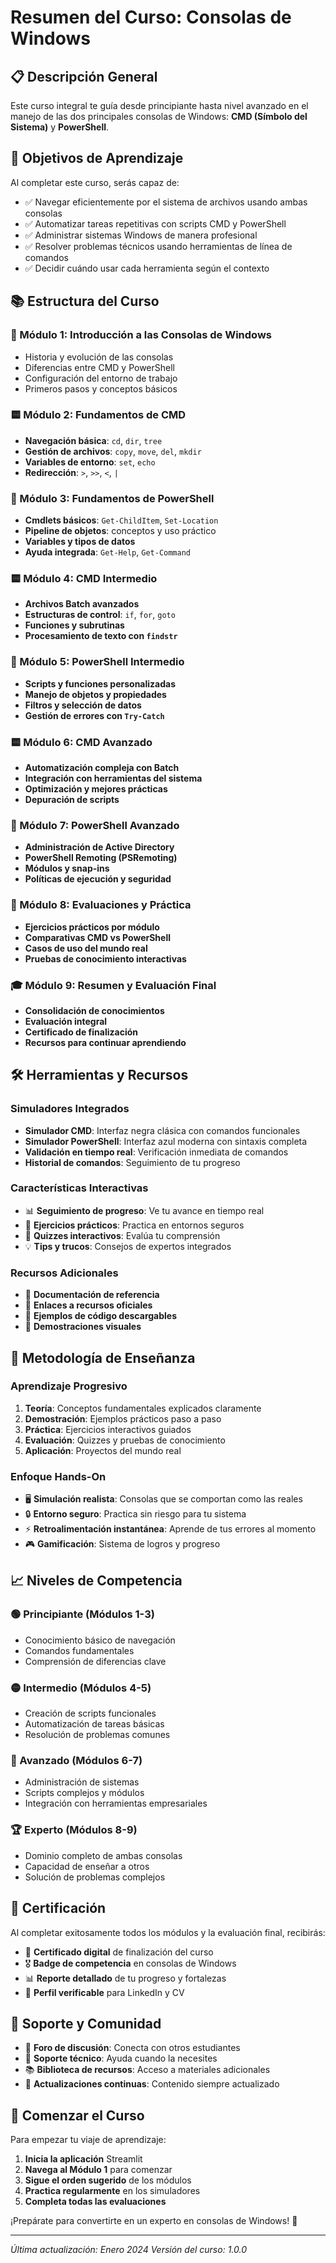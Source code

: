 # Resumen del Curso: Consolas de Windows

## 📋 Descripción General

Este curso integral te guía desde principiante hasta nivel avanzado en el manejo de las dos principales consolas de Windows: **CMD (Símbolo del Sistema)** y **PowerShell**.

## 🎯 Objetivos de Aprendizaje

Al completar este curso, serás capaz de:

- ✅ Navegar eficientemente por el sistema de archivos usando ambas consolas
- ✅ Automatizar tareas repetitivas con scripts CMD y PowerShell
- ✅ Administrar sistemas Windows de manera profesional
- ✅ Resolver problemas técnicos usando herramientas de línea de comandos
- ✅ Decidir cuándo usar cada herramienta según el contexto

## 📚 Estructura del Curso

### 📖 Módulo 1: Introducción a las Consolas de Windows
- Historia y evolución de las consolas
- Diferencias entre CMD y PowerShell
- Configuración del entorno de trabajo
- Primeros pasos y conceptos básicos

### 🟨 Módulo 2: Fundamentos de CMD
- **Navegación básica**: `cd`, `dir`, `tree`
- **Gestión de archivos**: `copy`, `move`, `del`, `mkdir`
- **Variables de entorno**: `set`, `echo`
- **Redirección**: `>`, `>>`, `<`, `|`

### 🔵 Módulo 3: Fundamentos de PowerShell
- **Cmdlets básicos**: `Get-ChildItem`, `Set-Location`
- **Pipeline de objetos**: conceptos y uso práctico
- **Variables y tipos de datos**
- **Ayuda integrada**: `Get-Help`, `Get-Command`

### 🟨 Módulo 4: CMD Intermedio
- **Archivos Batch avanzados**
- **Estructuras de control**: `if`, `for`, `goto`
- **Funciones y subrutinas**
- **Procesamiento de texto con `findstr`**

### 🔵 Módulo 5: PowerShell Intermedio
- **Scripts y funciones personalizadas**
- **Manejo de objetos y propiedades**
- **Filtros y selección de datos**
- **Gestión de errores con `Try-Catch`**

### 🟨 Módulo 6: CMD Avanzado
- **Automatización compleja con Batch**
- **Integración con herramientas del sistema**
- **Optimización y mejores prácticas**
- **Depuración de scripts**

### 🔵 Módulo 7: PowerShell Avanzado
- **Administración de Active Directory**
- **PowerShell Remoting (PSRemoting)**
- **Módulos y snap-ins**
- **Políticas de ejecución y seguridad**

### 🔄 Módulo 8: Evaluaciones y Práctica
- **Ejercicios prácticos por módulo**
- **Comparativas CMD vs PowerShell**
- **Casos de uso del mundo real**
- **Pruebas de conocimiento interactivas**

### 🎓 Módulo 9: Resumen y Evaluación Final
- **Consolidación de conocimientos**
- **Evaluación integral**
- **Certificado de finalización**
- **Recursos para continuar aprendiendo**

## 🛠️ Herramientas y Recursos

### Simuladores Integrados
- **Simulador CMD**: Interfaz negra clásica con comandos funcionales
- **Simulador PowerShell**: Interfaz azul moderna con sintaxis completa
- **Validación en tiempo real**: Verificación inmediata de comandos
- **Historial de comandos**: Seguimiento de tu progreso

### Características Interactivas
- 📊 **Seguimiento de progreso**: Ve tu avance en tiempo real
- 🎯 **Ejercicios prácticos**: Practica en entornos seguros
- 🧩 **Quizzes interactivos**: Evalúa tu comprensión
- 💡 **Tips y trucos**: Consejos de expertos integrados

### Recursos Adicionales
- 📖 **Documentación de referencia**
- 🔗 **Enlaces a recursos oficiales**
- 📝 **Ejemplos de código descargables**
- 🎥 **Demostraciones visuales**

## 🎯 Metodología de Enseñanza

### Aprendizaje Progresivo
1. **Teoría**: Conceptos fundamentales explicados claramente
2. **Demostración**: Ejemplos prácticos paso a paso
3. **Práctica**: Ejercicios interactivos guiados
4. **Evaluación**: Quizzes y pruebas de conocimiento
5. **Aplicación**: Proyectos del mundo real

### Enfoque Hands-On
- 🖥️ **Simulación realista**: Consolas que se comportan como las reales
- 🔒 **Entorno seguro**: Practica sin riesgo para tu sistema
- ⚡ **Retroalimentación instantánea**: Aprende de tus errores al momento
- 🎮 **Gamificación**: Sistema de logros y progreso

## 📈 Niveles de Competencia

### 🟢 Principiante (Módulos 1-3)
- Conocimiento básico de navegación
- Comandos fundamentales
- Comprensión de diferencias clave

### 🟡 Intermedio (Módulos 4-5)
- Creación de scripts funcionales
- Automatización de tareas básicas
- Resolución de problemas comunes

### 🔴 Avanzado (Módulos 6-7)
- Administración de sistemas
- Scripts complejos y módulos
- Integración con herramientas empresariales

### 🏆 Experto (Módulos 8-9)
- Dominio completo de ambas consolas
- Capacidad de enseñar a otros
- Solución de problemas complejos

## 🏅 Certificación

Al completar exitosamente todos los módulos y la evaluación final, recibirás:

- 📜 **Certificado digital** de finalización del curso
- 🎖️ **Badge de competencia** en consolas de Windows
- 📊 **Reporte detallado** de tu progreso y fortalezas
- 🔗 **Perfil verificable** para LinkedIn y CV

## 🤝 Soporte y Comunidad

- 💬 **Foro de discusión**: Conecta con otros estudiantes
- 📧 **Soporte técnico**: Ayuda cuando la necesites
- 📚 **Biblioteca de recursos**: Acceso a materiales adicionales
- 🔄 **Actualizaciones continuas**: Contenido siempre actualizado

## 🚀 Comenzar el Curso

Para empezar tu viaje de aprendizaje:

1. **Inicia la aplicación** Streamlit
2. **Navega al Módulo 1** para comenzar
3. **Sigue el orden sugerido** de los módulos
4. **Practica regularmente** en los simuladores
5. **Completa todas las evaluaciones**

¡Prepárate para convertirte en un experto en consolas de Windows! 🎯

---

*Última actualización: Enero 2024*
*Versión del curso: 1.0.0*
